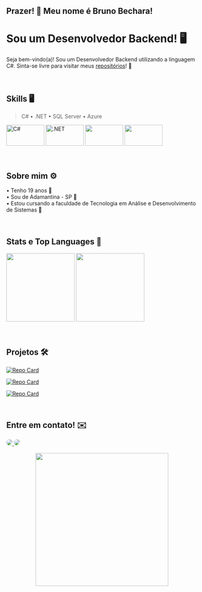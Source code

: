 ## Prazer! 👋 Meu nome é Bruno Bechara!

# Sou um Desenvolvedor Backend! 🖥️

Seja bem-vindo(a)! Sou um Desenvolvedor Backend utilizando a linguagem C#.  Sinta-se livre para visitar meus [repositórios](https://github.com/BrunoBechara12?tab=repositories)! 🤙
<br><br><br>

## Skills 🖥️
   >    C#     •      .NET     •    SQL Server  • Azure
<div>
<img width="100rem" height= "55rem" alt="C#" src="https://cdn.jsdelivr.net/gh/devicons/devicon@latest/icons/csharp/csharp-original.svg" />
<img width="100rem" height= "55rem" alt=".NET" src="https://cdn.jsdelivr.net/gh/devicons/devicon@latest/icons/dotnetcore/dotnetcore-original.svg" />
<img width="100rem" height= "55rem" src="https://cdn.jsdelivr.net/gh/devicons/devicon@latest/icons/microsoftsqlserver/microsoftsqlserver-original.svg" /> 
<img width="100rem" height= "55rem" src="https://cdn.jsdelivr.net/gh/devicons/devicon@latest/icons/azure/azure-original.svg" />
</div>
<br><br>


## Sobre mim ⚙️
<div>
• Tenho 19 anos  🎉<br>
• Sou de Adamantina - SP 🏡 <br>
• Estou cursando a faculdade de Tecnologia em Análise e Desenvolvimento de Sistemas 👾 <br>
</div>
<br><br>

## Stats e Top Languages 💾
<div>
  <img height="180em" src="https://github-readme-stats.vercel.app/api?username=BrunoBechara12&show_icons=true&theme=tokyonight&include_all_commits=true&count_private=true"/>
  <img height="180em" src="https://github-readme-stats.vercel.app/api/top-langs/?username=BrunoBechara12&layout=compact&langs_count=6&theme=tokyonight"/>
</div>
<br><br>

## Projetos 🛠️

[![Repo Card](https://github-readme-stats.vercel.app/api/pin/?username=BrunoBechara12&repo=CRUD-ASP-NET-MVC-&theme=tokyonight&show_icons=true&icon_color=fff&title_color=FFFFFF&text_color=FFF)](https://github.com/BrunoBechara12/CRUD-ASP-NET-MVC)

[![Repo Card](https://github-readme-stats.vercel.app/api/pin/?username=BrunoBechara12&repo=EntityCRUD&theme=tokyonight&show_icons=true&icon_color=fff&title_color=FFFFFF&text_color=FFF)](https://github.com/BrunoBechara12/EntityCRUD)
 
[![Repo Card](https://github-readme-stats.vercel.app/api/pin/?username=BrunoBechara12&repo=AuctionAPI-NWL-Expert-&theme=tokyonight&show_icons=true&icon_color=fff&title_color=FFFFFF&text_color=FFF)](https://github.com/BrunoBechara12/AuctionAPI-NWL-Expert-)

<br>

## Entre em contato! ✉️

<div align="center">
  <div align="left">
    <a href="https://www.linkedin.com/in/bruno-de-sousa-bechara-474b11267/" target="_blank">
      <img src="https://img.shields.io/badge/-LinkedIn-%230077B5?style=for-the-badge&logo=linkedin&logoColor=white" style="border-radius:50px;" target="_blank">
    </a>
    <a href="mailto:brunosbechara@gmail.com" target="_blank">
      <img src="https://img.shields.io/badge/Gmail-D14836?style=for-the-badge&logo=gmail&logoColor=white" style="border-radius:50px" target="_blank">
    </a>
  </div>
  <br>
  <img height="350 rem" src="https://www.alura.com.br/artigos/assets/hello-world-em-varias-linguagens/imagem1.gif" />
</div>
